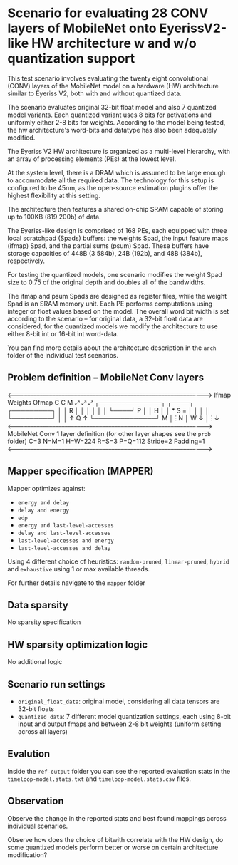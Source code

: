 # Scenario for evaluating 28 CONV layers of MobileNet onto EyerissV2-like HW architecture w and w/o quantization support
This test scenario involves evaluating the twenty eight convolutional (CONV) layers of the MobileNet model on a hardware (HW) architecture similar to Eyeriss V2, both with and without quantized data.

The scenario evaluates original 32-bit float model and also 7 quantized model variants. Each quantized variant uses 8 bits for activations and uniformly either 2-8 bits for weights. According to the model being tested, the hw architecture's word-bits and datatype has also been adequately modified.

The Eyeriss V2 HW architecture is organized as a multi-level hierarchy, with an array of processing elements (PEs) at the lowest level.

At the system level, there is a DRAM which is assumed to be large enough to accommodate all the required data. The technology for this setup is configured to be 45nm, as the open-source estimation plugins offer the highest flexibility at this setting.

The architecture then features a shared on-chip SRAM capable of storing up to 100KB (819 200b) of data.

The Eyeriss-like design is comprised of 168 PEs, each equipped with three local scratchpad (Spads) buffers: the weights Spad, the input feature maps (ifmap) Spad, and the partial sums (psum) Spad. These buffers have storage capacities of 448B (3 584b), 24B (192b), and 48B (384b), respectively.

For testing the quantized models, one scenario modifies the weight Spad size to 0.75 of the original depth and doubles all of the bandwidths.

The ifmap and psum Spads are designed as register files, while the weight Spad is an SRAM memory unit. Each PE performs computations using integer or float values based on the model. The overall word bit width is set according to the scenario – for original data, a 32-bit float data are considered, for the quantized models we modify the architecture to use either 8-bit int or 16-bit int word-data.

You can find more details about the architecture description in the `arch` folder of the individual test scenarios.

## Problem definition – MobileNet Conv layers
<–––––––––––––––––––––––––––––––––––––––––––––––––––––––––––––>
          Ifmap               Weights                Ofmap
   C                        C                 M
    ⤢                        ⤢                 ⤢
     ┌──────────────┐          ┌────┐            ┌─────────┐
     │              │        R │    │            │         │
     │              │          └────┘          P │         │
   H │              │   *        S       =       │         │
     │              │                            └─────────┘
     │              │        ↑                        Q
  ↑  └──────────────┘      M │   ⋮
N │         W                ↓
  │         ⋮
  ↓
<–––––––––––––––––––––––––––––––––––––––––––––––––––––––––––––>
MobileNet Conv 1 layer definition (for other layer shapes see the `prob` folder)
C=3
N=M=1
H=W=224
R=S=3
P=Q=112
Stride=2
Padding=1
<–––––––––––––––––––––––––––––––––––––––––––––––––––––––––––––>

## Mapper specification (MAPPER)
Mapper optimizes against:
* `energy and delay`
* `delay and energy`
* `edp`
* `energy and last-level-accesses`
* `delay and last-level-accesses`
* `last-level-accesses and energy`
* `last-level-accesses and delay`

Using 4 different choice of heuristics: `random-pruned`, `linear-pruned`, `hybrid` and `exhaustive` using 1 or max available threads.

For further details navigate to the `mapper` folder

## Data sparsity
No sparsity specification

## HW sparsity optimization logic
No additional logic

## Scenario run settings
* `original_float_data`: original model, considering all data tensors are 32-bit floats
* `quantized_data`: 7 different model quantization settings, each using 8-bit input and output fmaps and between 2-8 bit weights (uniform setting across all layers)

## Evalution
Inside the `ref-output` folder you can see the reported evaluation stats in the `timeloop-model.stats.txt` and `timeloop-model.stats.csv` files.

## Observation
Observe the change in the reported stats and best found mappings across individual scenarios.

Observe how does the choice of bitwith correlate with the HW design, do some quantized models perform better or worse on certain architecture modification?


